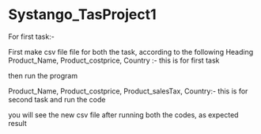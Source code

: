 # Systango_TasProject1

For first task:- 

First make csv file file for both the task, according to the following Heading
Product_Name, Product_costprice, Country :- this is for first task

then run the program 

Product_Name, Product_costprice, Product_salesTax, Country:- this is for second task
and run the code

you will see the new csv file after running both the codes, as expected result
